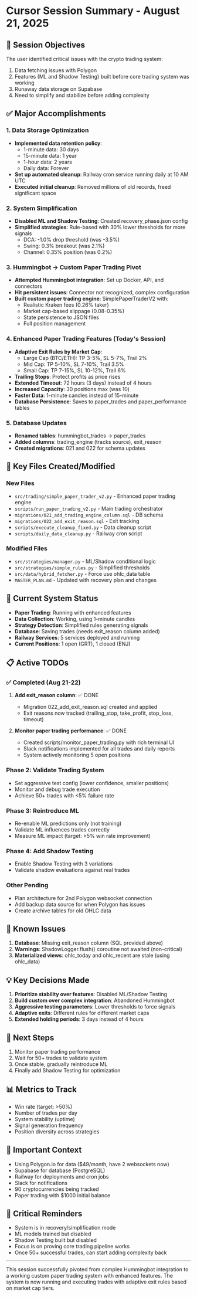 # Cursor Session Summary - August 21, 2025

## 🎯 **Session Objectives**
The user identified critical issues with the crypto trading system:
1. Data fetching issues with Polygon
2. Features (ML and Shadow Testing) built before core trading system was working
3. Runaway data storage on Supabase
4. Need to simplify and stabilize before adding complexity

## ✅ **Major Accomplishments**

### 1. **Data Storage Optimization**
- **Implemented data retention policy**:
  - 1-minute data: 30 days
  - 15-minute data: 1 year
  - 1-hour data: 2 years
  - Daily data: Forever
- **Set up automated cleanup**: Railway cron service running daily at 10 AM UTC
- **Executed initial cleanup**: Removed millions of old records, freed significant space

### 2. **System Simplification**
- **Disabled ML and Shadow Testing**: Created recovery_phase.json config
- **Simplified strategies**: Rule-based with 30% lower thresholds for more signals
  - DCA: -1.0% drop threshold (was -3.5%)
  - Swing: 0.3% breakout (was 2.1%)
  - Channel: 0.35% position (was 0.2%)

### 3. **Hummingbot → Custom Paper Trading Pivot**
- **Attempted Hummingbot integration**: Set up Docker, API, and connectors
- **Hit persistent issues**: Connector not recognized, complex configuration
- **Built custom paper trading engine**: SimplePaperTraderV2 with:
  - Realistic Kraken fees (0.26% taker)
  - Market cap-based slippage (0.08-0.35%)
  - State persistence to JSON files
  - Full position management

### 4. **Enhanced Paper Trading Features** (Today's Session)
- **Adaptive Exit Rules by Market Cap**:
  - Large Cap (BTC/ETH): TP 3-5%, SL 5-7%, Trail 2%
  - Mid Cap: TP 5-10%, SL 7-10%, Trail 3.5%
  - Small Cap: TP 7-15%, SL 10-12%, Trail 6%
- **Trailing Stops**: Protect profits as price rises
- **Extended Timeout**: 72 hours (3 days) instead of 4 hours
- **Increased Capacity**: 30 positions max (was 10)
- **Faster Data**: 1-minute candles instead of 15-minute
- **Database Persistence**: Saves to paper_trades and paper_performance tables

### 5. **Database Updates**
- **Renamed tables**: hummingbot_trades → paper_trades
- **Added columns**: trading_engine (tracks source), exit_reason
- **Created migrations**: 021 and 022 for schema updates

## 📂 **Key Files Created/Modified**

### New Files
- `src/trading/simple_paper_trader_v2.py` - Enhanced paper trading engine
- `scripts/run_paper_trading_v2.py` - Main trading orchestrator
- `migrations/021_add_trading_engine_column.sql` - DB schema
- `migrations/022_add_exit_reason.sql` - Exit tracking
- `scripts/execute_cleanup_fixed.py` - Data cleanup script
- `scripts/daily_data_cleanup.py` - Railway cron script

### Modified Files
- `src/strategies/manager.py` - ML/Shadow conditional logic
- `src/strategies/simple_rules.py` - Simplified thresholds
- `src/data/hybrid_fetcher.py` - Force use ohlc_data table
- `MASTER_PLAN.md` - Updated with recovery plan and changes

## 🚀 **Current System Status**
- **Paper Trading**: Running with enhanced features
- **Data Collection**: Working, using 1-minute candles
- **Strategy Detection**: Simplified rules generating signals
- **Database**: Saving trades (needs exit_reason column added)
- **Railway Services**: 5 services deployed and running
- **Current Positions**: 1 open (GRT), 1 closed (ENJ)

## 📋 **Active TODOs**

### ✅ Completed (Aug 21-22)
1. **Add exit_reason column**: ✅ DONE
   - Migration 022_add_exit_reason.sql created and applied
   - Exit reasons now tracked (trailing_stop, take_profit, stop_loss, timeout)

2. **Monitor paper trading performance**: ✅ DONE
   - Created scripts/monitor_paper_trading.py with rich terminal UI
   - Slack notifications implemented for all trades and daily reports
   - System actively monitoring 5 open positions

### Phase 2: Validate Trading System
- Set aggressive test config (lower confidence, smaller positions)
- Monitor and debug trade execution
- Achieve 50+ trades with <5% failure rate

### Phase 3: Reintroduce ML
- Re-enable ML predictions only (not training)
- Validate ML influences trades correctly
- Measure ML impact (target: >5% win rate improvement)

### Phase 4: Add Shadow Testing
- Enable Shadow Testing with 3 variations
- Validate shadow evaluations against real trades

### Other Pending
- Plan architecture for 2nd Polygon websocket connection
- Add backup data source for when Polygon has issues
- Create archive tables for old OHLC data

## 🔧 **Known Issues**
1. **Database**: Missing exit_reason column (SQL provided above)
2. **Warnings**: ShadowLogger.flush() coroutine not awaited (non-critical)
3. **Materialized views**: ohlc_today and ohlc_recent are stale (using ohlc_data)

## 💡 **Key Decisions Made**
1. **Prioritize stability over features**: Disabled ML/Shadow Testing
2. **Build custom over complex integration**: Abandoned Hummingbot
3. **Aggressive testing parameters**: Lower thresholds to force signals
4. **Adaptive exits**: Different rules for different market caps
5. **Extended holding periods**: 3 days instead of 4 hours

## 🎯 **Next Steps**
1. Monitor paper trading performance
2. Wait for 50+ trades to validate system
3. Once stable, gradually reintroduce ML
4. Finally add Shadow Testing for optimization

## 📊 **Metrics to Track**
- Win rate (target: >50%)
- Number of trades per day
- System stability (uptime)
- Signal generation frequency
- Position diversity across strategies

## 🔗 **Important Context**
- Using Polygon.io for data ($49/month, have 2 websockets now)
- Supabase for database (PostgreSQL)
- Railway for deployments and cron jobs
- Slack for notifications
- 90 cryptocurrencies being tracked
- Paper trading with $1000 initial balance

## 🚨 **Critical Reminders**
- System is in recovery/simplification mode
- ML models trained but disabled
- Shadow Testing built but disabled
- Focus is on proving core trading pipeline works
- Once 50+ successful trades, can start adding complexity back

---

This session successfully pivoted from complex Hummingbot integration to a working custom paper trading system with enhanced features. The system is now running and executing trades with adaptive exit rules based on market cap tiers.
